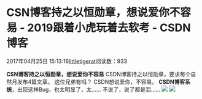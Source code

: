 
# CSN博客持之以恒勋章，想说爱你不容易 - 2019跟着小虎玩着去软考 - CSDN博客

2017年04月25日 15:13:16[littletigerat](https://me.csdn.net/littletigerat)阅读数：933



**CSN博客持之以恒勋章，想说爱你不容易**
CSDN博客持之以恒勋章，要求每个自然月发布4篇文章。
这位兄弟有吗？
CSDN想说爱你，不容易。
**CSDN博客系统**，出现这样Bug，也太明显了，太......
不说了，说了都是泪......
![](https://img-blog.csdn.net/20170425151952436)
![](https://img-blog.csdn.net/20170425150828378)


